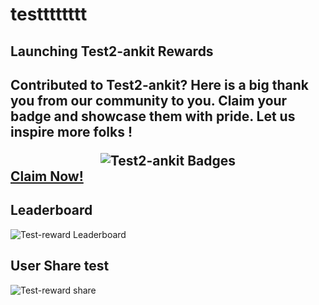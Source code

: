 # testttttttt

<div>
            <h2>
            Launching Test2-ankit Rewards
            <h2>
            <p>
            Contributed to Test2-ankit? Here is a big thank you from our community to you.
            Claim your badge and showcase them with pride. Let us inspire more folks !
            </p>
            <div align='center'>
            <img src="https://beta.aviyel.com/assets/uploads/rewards/share/project/1887/512/share.png" alt="Test2-ankit Badges" />
            </div>
            <div>
              <a href="https://beta.aviyel.com/projects/1887/test2-ankit/rewards">
                Claim Now!
              </a>
            </div>
          </div>
 
 ## Leaderboard
 <div>
<img src="https://beta.aviyel.com/api/rewards/v1/reward/1887/leaderboard.svg" alt="Test-reward Leaderboard" />         
</div> 
                        
## User Share test
<div>
<img src="https://beta.aviyel.com/assets/uploads/rewards/share/user/1699/1887/share.png" alt="Test-reward share" />
</div>
